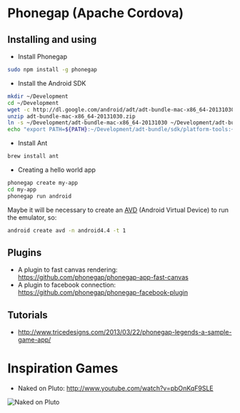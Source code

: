 Phonegap (Apache Cordova)
=========================

Installing and using
--------------------

- Install Phonegap
```bash
sudo npm install -g phonegap
```
- Install the Android SDK
```bash
mkdir ~/Development
cd ~/Development
wget -c http://dl.google.com/android/adt/adt-bundle-mac-x86_64-20131030.zip
unzip adt-bundle-mac-x86_64-20131030.zip
ln -s ~/Development/adt-bundle-mac-x86_64-20131030 ~/Development/adt-bundle
echo "export PATH=${PATH}:~/Development/adt-bundle/sdk/platform-tools:~/Development/adt-bundle/sdk/tools" >> ~/.bash_profile
```
- Install Ant
```bash
brew install ant
```
- Creating a hello world app
```bash
phonegap create my-app
cd my-app
phonegap run android
```

Maybe it will be necessary to create an [AVD](http://developer.android.com/tools/devices/managing-avds-cmdline.html
) (Android Virtual Device) to run the emulator, so:

```bash
android create avd -n android4.4 -t 1
```


Plugins
-------

- A plugin to fast canvas rendering: https://github.com/phonegap/phonegap-app-fast-canvas
- A plugin to facebook connection: https://github.com/phonegap/phonegap-facebook-plugin

Tutorials
---------

- http://www.tricedesigns.com/2013/03/22/phonegap-legends-a-sample-game-app/

Inspiration Games
=================

- Naked on Pluto: http://www.youtube.com/watch?v=pbOnKqF9SLE

![Naked on Pluto](http://i.imgur.com/B2gZ3ZI.png)
